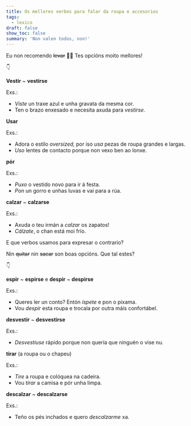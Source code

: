 ```yaml
---
title: Os mellores verbos para falar da roupa e accesorios
tags:
  - lexico
draft: false
show_toc: false
summary: 'Non valen todos, non!'
---
```

Eu non recomendo ~~levar~~ 🙅‍♀ Tes opcións moito mellores!

<e-moji> 👇 </e-moji>

<article>

**Vestir** ~ **vestirse**

Exs.:
- *Viste* un traxe azul e unha gravata da mesma cor.
- Ten o brazo enxesado e necesita axuda para *vestirse*. 

</article>

<article> 

**Usar**

Exs.:
- Adora o estilo *oversized,* por iso *usa* pezas de roupa grandes e largas.
- *Uso* lentes de contacto porque non vexo ben ao lonxe. 

</article>

<article> 
  
**pór**

Exs.:
- *Puxo* o vestido novo para ir á festa.
- *Pon* un gorro e unhas luvas e vai para a rúa.

</article>

<article> 
  
**calzar** ~ **calzarse**

Exs.:
- Axuda o teu irmán a *calzar* os zapatos!
- *Cálzate*, o chan está moi frío.

</article>

E que verbos usamos para expresar o contrario? 

Nin ~~quitar~~ nin ~~sacar~~ son boas opcións. Que tal estes?

<e-moji> 👇 </e-moji>

<article> 
  
**espir** ~ **espirse** e **despir** ~ **despirse**

Exs.:
- Queres ler un conto? Entón *íspete* e pon o pixama.
- Vou *despir* esta roupa e trocala por outra máis confortábel.

</article>

<article> 
  
**desvestir** ~ **desvestirse**

Exs.:
- *Desvestiuse* rápido porque non quería que ninguén o vise nu. 

</article>

<article> 
  
**tirar** (a roupa ou o chapeu)

Exs.:
- *Tire* a roupa e colóquea na cadeira.
- Vou *tirar* a camisa e pór unha limpa.

</article>

<article> 

**descalzar** ~ **descalzarse**

Exs.:
- Teño os pés inchados e quero *descalzarme* xa.

</article>
